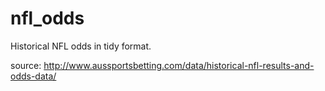 # nfl_odds
Historical NFL odds in tidy format.

source: http://www.aussportsbetting.com/data/historical-nfl-results-and-odds-data/
